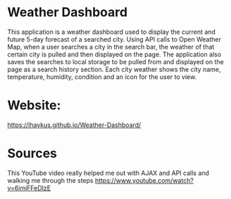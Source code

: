# Weather Dashboard

This application is a weather dashboard used to display the current and future 5-day forecast of a searched city. Using API calls to Open Weather Map, when a user searches a city in the search bar, the weather of that certain city is pulled and then displayed on the page.
The application also saves the searches to local storage to be pulled from and displayed on the page as a search history section. 
Each city weather shows the city name, temperature, humidity, condition and an icon for the user to view.


# Website:
https://lhaykus.github.io/Weather-Dashboard/




















# Sources

This YouTube video really helped me out with AJAX and API calls and walking me through the steps
https://www.youtube.com/watch?v=6imiFFeDIzE 